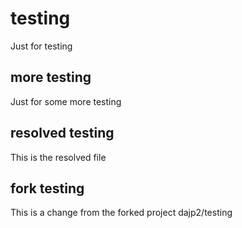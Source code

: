 # testing
Just for testing
## more testing
Just for some more testing
## resolved testing
This is the resolved file
## fork testing
This is a change from the forked project dajp2/testing

